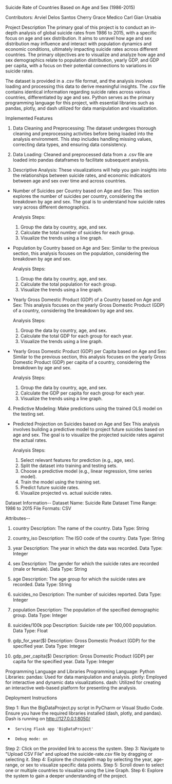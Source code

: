 Suicide Rate of Countries Based on Age and Sex (1986-2015)

Contributors: 
Arviel Delos Santos
Cherry Grace Medico
Carl Gian Ursabia

Project Description
The primary goal of this project is to conduct an in-depth analysis of global suicide rates from 1986 to 2015, with a specific focus on age and sex distribution. It aims to unravel how age and sex distribution may influence and interact with population dynamics and economic conditions, ultimately impacting suicide rates across different countries. The primary objectives are to visualize and analyze how age and sex demographics relate to population distribution, yearly GDP, and GDP per capita, with a focus on their potential connections to variations in suicide rates.

The dataset is provided in a .csv file format, and the analysis involves loading and processing this data to derive meaningful insights. The .csv file contains identical information regarding suicide rates across various countries, differentiated by age and sex. Python serves as the primary programming language for this project, with essential libraries such as pandas, plotly, and dash utilized for data manipulation and visualization. 

Implemented Features
1. Data Cleaning and Preprocessing: The dataset undergoes thorough cleaning and preprocessing activities before being loaded into the analysis environment. This step includes handling missing values, correcting data types, and ensuring data consistency.

2. Data Loading: Cleaned and preprocessed data from a .csv file are loaded into pandas dataframes to facilitate subsequent analysis.

3. Descriptive Analysis: These visualizations will help you gain insights into the relationships between suicide rates, and economic indicators between age and sex over time and across countries.

 - Number of Suicides per Country based on Age and Sex:
    This section explores the number of suicides per country, considering the breakdown by age and sex. The goal is to understand how suicide rates vary across different demographics.

    Analysis Steps:    
    1. Group the data by country, age, and sex.
    2. Calculate the total number of suicides for each group.
    3. Visualize the trends using a line graph.

 - Population by Country based on Age and Sex:
    Similar to the previous section, this analysis focuses on the population, considering the breakdown by age and sex.

    Analysis Steps:
    1. Group the data by country, age, and sex.
    2. Calculate the total population for each group.
    3. Visualize the trends using a line graph.    

 - Yearly Gross Domestic Product (GDP) of a Country based on Age and Sex:
    This analysis focuses on the yearly Gross Domestic Product (GDP) of a country, considering the breakdown by age and sex.

    Analysis Steps:
    1. Group the data by country, age, and sex.
    2. Calculate the total GDP for each group for each year.
    3. Visualize the trends using a line graph.


 - Yearly Gross Domestic Product (GDP) per Capita based on Age and Sex:
    Similar to the previous section, this analysis focuses on the yearly Gross Domestic Product (GDP) per capita of a country, considering the breakdown by age and sex.

    Analysis Steps:
    1. Group the data by country, age, and sex.
    2. Calculate the GDP per capita for each group for each year.
    3. Visualize the trends using a line graph.


4. Predictive Modeling: Make predictions using the trained OLS model on the testing set.

- Predicted Projection on Suicides based on Age and Sex
    This analysis involves building a predictive model to project future suicides based on age and sex. The goal is to visualize the projected suicide rates against the actual rates.      

    Analysis Steps:
    1. Select relevant features for prediction (e.g., age, sex).
    2. Split the dataset into training and testing sets.
    3. Choose a predictive model (e.g., linear regression, time series model).
    4. Train the model using the training set.
    5. Predict future suicide rates.
    6. Visualize projected vs. actual suicide rates.



Dataset Information--
    Dataset Name: Suicide Rate Dataset
    Time Range: 1986 to 2015
    File Formats: CSV   

Attributes--
1. country
Description: The name of the country.
Data Type: String

2. country_iso
Description: The ISO code of the country.
Data Type: String

3. year
Description: The year in which the data was recorded.
Data Type: Integer

4. sex
Description: The gender for which the suicide rates are recorded (male or female).
Data Type: String

5. age
Description: The age group for which the suicide rates are recorded.
Data Type: String

6. suicides_no
Description: The number of suicides reported.
Data Type: Integer

7. population
Description: The population of the specified demographic group.
Data Type: Integer

8. suicides/100k pop
Description: Suicide rate per 100,000 population.
Data Type: Float

9. gdp_for_year($)
Description: Gross Domestic Product (GDP) for the specified year.
Data Type: Integer

10. gdp_per_capita($)
Description: Gross Domestic Product (GDP) per capita for the specified year.
Data Type: Integer


Programming Language and Libraries
    Programming Language: 
        Python
    Libraries:
        pandas: Used for data manipulation and analysis.
        plotly: Employed for interactive and dynamic data visualizations.
        dash: Utilized for creating an interactive web-based platform for presenting the analysis.

Deployment Instructions

Step 1: Run the BigDataProject.py script in PyCharm or Visual Studio Code. Ensure you have the required libraries installed (dash, plotly, and pandas).
    Dash is running on http://127.0.0.1:8050/

 *      Serving Flask app 'BigDataProject'
 *      Debug mode: on

Step 2: Click on the provided link to access the system.
Step 3: Navigate to "Upload CSV File" and upload the suicide-rate.csv file by dragging or selecting it.
Step 4: Explore the choropleth map by selecting the year, age-range, or sex to visualize specific data points.
Step 5: Scroll down to select one or multiple countries to visualize using the Line Graph.
Step 6: Explore the system to gain a deeper understanding of the project.